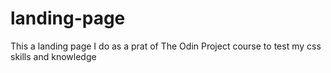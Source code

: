 # landing-page
This a landing page I do as a prat of The Odin Project course to test my css skills and knowledge
